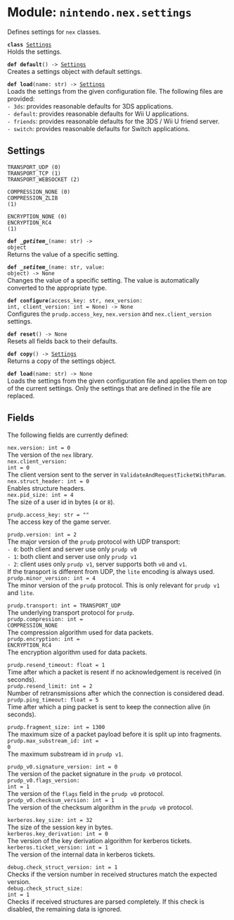 
# Module: <code>nintendo.nex.settings</code>

Defines settings for `nex` classes.

<code>**class** [Settings](#settings)</code><br>
<span class="docs">Holds the settings.</span>

<code>**def default**() -> [Settings](#settings)</code><br>
<span class="docs">Creates a settings object with default settings.</span>

<code>**def load**(name: str) -> [Settings](#settings)</code><br>
<span class="docs">Loads the settings from the given configuration file. The following files are provided:<br>
<span class="docs">
`- 3ds`: provides reasonable defaults for 3DS applications.<br>
`- default`: provides reasonable defaults for Wii U applications.<br>
`- friends`: provides reasonable defaults for the 3DS / Wii U friend server.<br>
`- switch`: provides reasonable defaults for Switch applications.
</span></span>

## Settings
<code>TRANSPORT_UDP (0)</code><br>
<code>TRANSPORT_TCP (1)</code><br>
<code>TRANSPORT_WEBSOCKET (2)</code>

<code>COMPRESSION_NONE (0)</code><br>
<code>COMPRESSION_ZLIB (1)</code><br>

<code>ENCRYPTION_NONE (0)</code><br>
<code>ENCRYPTION_RC4 (1)</code><br>

<code>**def _\_getitem__**(name: str) -> object</code><br>
<span class="docs">Returns the value of a specific setting.</span>

<code>**def _\_setitem__**(name: str, value: object) -> None</code><br>
<span class="docs">Changes the value of a specific setting. The value is automatically converted to the appropriate type.</span>

<code>**def configure**(access_key: str, nex_version: int, client_version: int = None) -> None</code><br>
<span class="docs">Configures the `prudp.access_key`, `nex.version` and `nex.client_version` settings.</span>

<code>**def reset**() -> None</code><br>
<span class="docs">Resets all fields back to their defaults.</span>

<code>**def copy**() -> [Settings](#settings)</code><br>
<span class="docs">Returns a copy of the settings object.</span>

<code>**def load**(name: str) -> None</code><br>
<span class="docs">Loads the settings from the given configuration file and applies them on top of the current settings. Only the settings that are defined in the file are replaced.</span>

## Fields
The following fields are currently defined:

<code>nex.version: int = 0</code><br>
<span class="docs">The version of the `nex` library.</span><br>
<code>nex.client_version: int = 0</code><br>
<span class="docs">The client version sent to the server in `ValidateAndRequestTicketWithParam`.</span><br>
<code>nex.struct_header: int = 0</code><br>
<span class="docs">Enables structure headers.</span><br>
<code>nex.pid_size: int = 4</code><br>
<span class="docs">The size of a user id in bytes (`4` or `8`).</span><br>

<code>prudp.access_key: str = ""</code><br>
<span class="docs">The access key of the game server.</span>

<code>prudp.version: int = 2</code><br>
<span class="docs">The major version of the `prudp` protocol with UDP transport:<br>
<span class="docs">
`- 0`: both client and server use only `prudp v0`<br>
`- 1`: both client and server use only `prudp v1`<br>
`- 2`: client uses only `prudp v1`, server supports both `v0` and `v1`.
</span><br>
If the transport is different from UDP, the `lite` encoding is always used.
</span><br>
<code>prudp.minor_version: int = 4</code><br>
<span class="docs">The minor version of the `prudp` protocol. 
This is only relevant for `prudp v1` and `lite`.</span>

<code>prudp.transport: int = TRANSPORT_UDP</code><br>
<span class="docs">The underlying transport protocol for `prudp`.</span><br>
<code>prudp.compression: int = COMPRESSION_NONE</code><br>
<span class="docs">The compression algorithm used for data packets.</span><br>
<code>prudp.encryption: int = ENCRYPTION_RC4</code><br>
<span class="docs">The encryption algorithm used for data packets.</span>

<code>prudp.resend_timeout: float = 1</code><br>
<span class="docs">Time after which a packet is resent if no acknowledgement is received (in seconds).</span><br>
<code>prudp.resend_limit: int = 2</code><br>
<span class="docs">Number of retransmissions after which the connection is considered dead.</span><br>
<code>prudp.ping_timeout: float = 5</code><br>
<span class="docs">Time after which a ping packet is sent to keep the connection alive (in seconds).</span>

<code>prudp.fragment_size: int = 1300</code><br>
<span class="docs">The maximum size of a packet payload before it is split up into fragments.</span><br>
<code>prudp.max_substream_id: int = 0</code><br>
<span class="docs">The maximum substream id in `prudp v1`.</span><br>

<code>prudp_v0.signature_version: int = 0</code><br>
<span class="docs">The version of the packet signature in the `prudp v0` protocol.</span><br>
<code>prudp_v0.flags_version: int = 1</code><br>
<span class="docs"></span>The version of the `flags` field in the `prudp v0` protocol.<br>
<code>prudp_v0.checksum_version: int = 1</code><br>
<span class="docs">The version of the checksum algorithm in the `prudp v0` protocol.</span><br>

<code>kerberos.key_size: int = 32</code><br>
<span class="docs">The size of the session key in bytes.</span><br>
<code>kerberos.key_derivation: int = 0</code><br>
<span class="docs">The version of the key derivation algorithm for kerberos tickets.</span><br>
<code>kerberos.ticket_version: int = 1</code><br>
<span class="docs">The version of the internal data in kerberos tickets.

<code>debug.check_struct_version: int = 1</code><br>
<span class="docs">Checks if the version number in received structures match the expected version.</span><br>
<code>debug.check_struct_size: int = 1</code><br>
<span class="docs">Checks if received structures are parsed completely. If this check is disabled, the remaining data is ignored.</span>
